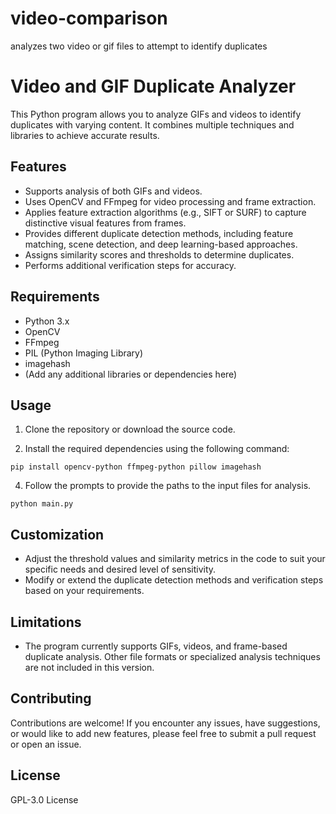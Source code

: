 # video-comparison
analyzes two video or gif files to attempt to identify duplicates 

# Video and GIF Duplicate Analyzer

This Python program allows you to analyze GIFs and videos to identify duplicates with varying content. It combines multiple techniques and libraries to achieve accurate results.

## Features

- Supports analysis of both GIFs and videos.
- Uses OpenCV and FFmpeg for video processing and frame extraction.
- Applies feature extraction algorithms (e.g., SIFT or SURF) to capture distinctive visual features from frames.
- Provides different duplicate detection methods, including feature matching, scene detection, and deep learning-based approaches.
- Assigns similarity scores and thresholds to determine duplicates.
- Performs additional verification steps for accuracy.

## Requirements

- Python 3.x
- OpenCV
- FFmpeg
- PIL (Python Imaging Library)
- imagehash
- (Add any additional libraries or dependencies here)

## Usage

1. Clone the repository or download the source code.

2. Install the required dependencies using the following command:

`pip install opencv-python ffmpeg-python pillow imagehash`

4. Follow the prompts to provide the paths to the input files for analysis.

`python main.py`

## Customization

- Adjust the threshold values and similarity metrics in the code to suit your specific needs and desired level of sensitivity.
- Modify or extend the duplicate detection methods and verification steps based on your requirements.

## Limitations

- The program currently supports GIFs, videos, and frame-based duplicate analysis. Other file formats or specialized analysis techniques are not included in this version.

## Contributing

Contributions are welcome! If you encounter any issues, have suggestions, or would like to add new features, please feel free to submit a pull request or open an issue.

## License

GPL-3.0 License


